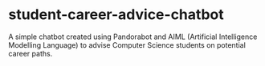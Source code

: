 # student-career-advice-chatbot
A simple chatbot created using Pandorabot and AIML (Artificial Intelligence Modelling Language) to advise Computer Science students on potential career paths.
